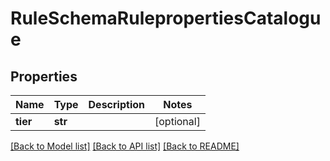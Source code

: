 # RuleSchemaRulepropertiesCatalogue

## Properties
Name | Type | Description | Notes
------------ | ------------- | ------------- | -------------
**tier** | **str** |  | [optional] 

[[Back to Model list]](../README.md#documentation-for-models) [[Back to API list]](../README.md#documentation-for-api-endpoints) [[Back to README]](../README.md)


